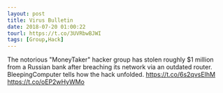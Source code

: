 ```yaml
---
layout: post
title: Virus Bulletin
date: 2018-07-20 01:00:22
tourl: https://t.co/3UVRbwBJWI
tags: [Group,Hack]
---
```

The notorious "MoneyTaker" hacker group has stolen roughly $1 million from a Russian bank after breaching its network via an outdated router. BleepingComputer tells how the hack unfolded. https://t.co/6s2qvsEIhM https://t.co/oEP2wHyWMo